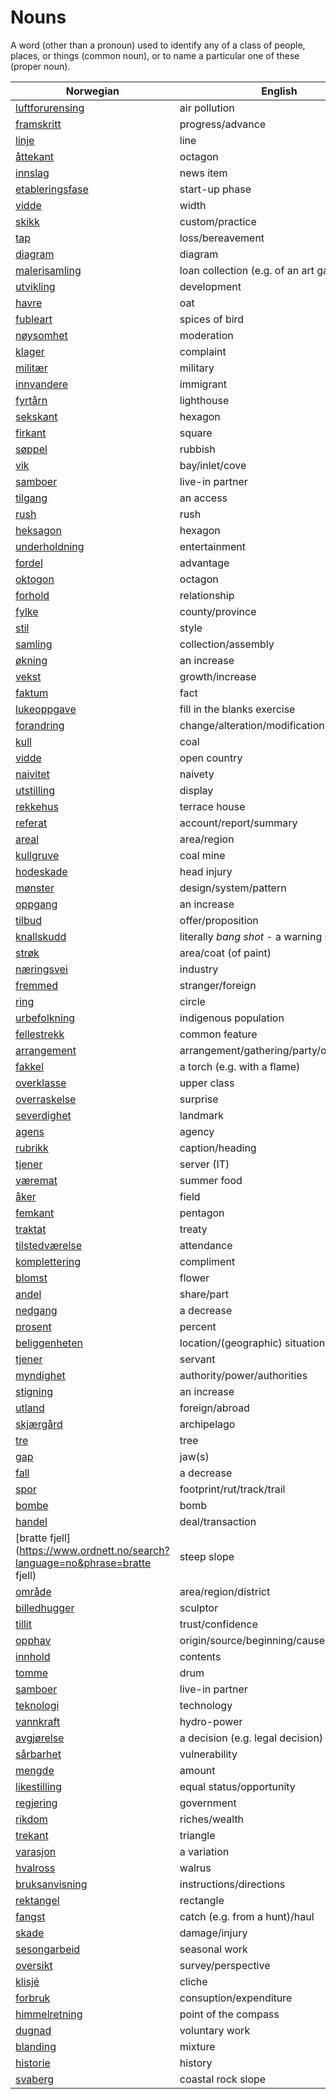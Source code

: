 # Nouns

A word (other than a pronoun) used to identify any of a class of people, places, or things (common noun), or to name a particular one of these (proper noun).

| Norwegian | English | Gender |
| --- | --- | --- |
| [luftforurensing](https://www.ordnett.no/search?language=no&phrase=luftforurensing) | air pollution | m |
| [framskritt](https://www.ordnett.no/search?language=no&phrase=framskritt) | progress/advance | i |
| [linje](https://www.ordnett.no/search?language=no&phrase=linje) | line | m |
| [åttekant](https://www.ordnett.no/search?language=no&phrase=åttekant) | octagon | m |
| [innslag](https://www.ordnett.no/search?language=no&phrase=innslag) | news item | i |
| [etableringsfase](https://www.ordnett.no/search?language=no&phrase=etableringsfase) | start-up phase | m |
| [vidde](https://www.ordnett.no/search?language=no&phrase=vidde) | width | m/f |
| [skikk](https://www.ordnett.no/search?language=no&phrase=skikk) | custom/practice | m |
| [tap](https://www.ordnett.no/search?language=no&phrase=tap) | loss/bereavement | i |
| [diagram](https://www.ordnett.no/search?language=no&phrase=diagram) | diagram | i |
| [malerisamling](https://www.ordnett.no/search?language=no&phrase=malerisamling) | loan collection (e.g. of an art gallery) | m |
| [utvikling](https://www.ordnett.no/search?language=no&phrase=utvikling) | development | m |
| [havre](https://www.ordnett.no/search?language=no&phrase=havre) | oat | m |
| [fubleart](https://www.ordnett.no/search?language=no&phrase=fubleart) | spices of bird | m/f |
| [nøysomhet](https://www.ordnett.no/search?language=no&phrase=nøysomhet) | moderation | m |
| [klager](https://www.ordnett.no/search?language=no&phrase=klager) | complaint | m |
| [militær](https://www.ordnett.no/search?language=no&phrase=militær) | military | m |
| [innvandere](https://www.ordnett.no/search?language=no&phrase=innvandere) | immigrant | m |
| [fyrtårn](https://www.ordnett.no/search?language=no&phrase=fyrtårn) | lighthouse | i |
| [sekskant](https://www.ordnett.no/search?language=no&phrase=sekskant) | hexagon | m |
| [firkant](https://www.ordnett.no/search?language=no&phrase=firkant) | square | m |
| [søppel](https://www.ordnett.no/search?language=no&phrase=søppel) | rubbish | i |
| [vik](https://www.ordnett.no/search?language=no&phrase=vik) | bay/inlet/cove | m |
| [samboer](https://www.ordnett.no/search?language=no&phrase=samboer) | live-in partner | m |
| [tilgang](https://www.ordnett.no/search?language=no&phrase=tilgang) | an access | i |
| [rush](https://www.ordnett.no/search?language=no&phrase=rush) | rush | i |
| [heksagon](https://www.ordnett.no/search?language=no&phrase=heksagon) | hexagon | m |
| [underholdning](https://www.ordnett.no/search?language=no&phrase=underholdning) | entertainment | m |
| [fordel](https://www.ordnett.no/search?language=no&phrase=fordel) | advantage | m |
| [oktogon](https://www.ordnett.no/search?language=no&phrase=oktogon) | octagon | m |
| [forhold](https://www.ordnett.no/search?language=no&phrase=forhold) | relationship | i |
| [fylke](https://www.ordnett.no/search?language=no&phrase=fylke) | county/province | i |
| [stil](https://www.ordnett.no/search?language=no&phrase=stil) | style | m |
| [samling](https://www.ordnett.no/search?language=no&phrase=samling) | collection/assembly | m |
| [økning](https://www.ordnett.no/search?language=no&phrase=økning) | an increase | m |
| [vekst](https://www.ordnett.no/search?language=no&phrase=vekst) | growth/increase | m |
| [faktum](https://www.ordnett.no/search?language=no&phrase=faktum) | fact | i |
| [lukeoppgave](https://www.ordnett.no/search?language=no&phrase=lukeoppgave) | fill in the blanks exercise | m |
| [forandring](https://www.ordnett.no/search?language=no&phrase=forandring) | change/alteration/modification | m |
| [kull](https://www.ordnett.no/search?language=no&phrase=kull) | coal | i |
| [vidde](https://www.ordnett.no/search?language=no&phrase=vidde) | open country | m |
| [naivitet](https://www.ordnett.no/search?language=no&phrase=naivitet) | naivety | m |
| [utstilling](https://www.ordnett.no/search?language=no&phrase=utstilling) | display | m |
| [rekkehus](https://www.ordnett.no/search?language=no&phrase=rekkehus) | terrace house | i |
| [referat](https://www.ordnett.no/search?language=no&phrase=referat) | account/report/summary | i |
| [areal](https://www.ordnett.no/search?language=no&phrase=areal) | area/region | i |
| [kullgruve](https://www.ordnett.no/search?language=no&phrase=kullgruve) | coal mine | m |
| [hodeskade](https://www.ordnett.no/search?language=no&phrase=hodeskade) | head injury | m |
| [mønster](https://www.ordnett.no/search?language=no&phrase=mønster) | design/system/pattern | i |
| [oppgang](https://www.ordnett.no/search?language=no&phrase=oppgang) | an increase | m |
| [tilbud](https://www.ordnett.no/search?language=no&phrase=tilbud) | offer/proposition | i |
| [knallskudd](https://www.ordnett.no/search?language=no&phrase=knallskudd) | literally _bang shot_ - a warning shot gun | i |
| [strøk](https://www.ordnett.no/search?language=no&phrase=strøk) | area/coat (of paint) | i |
| [næringsvei](https://www.ordnett.no/search?language=no&phrase=næringsvei) | industry | m |
| [fremmed](https://www.ordnett.no/search?language=no&phrase=fremmed) | stranger/foreign | m |
| [ring](https://www.ordnett.no/search?language=no&phrase=ring) | circle | m |
| [urbefolkning](https://www.ordnett.no/search?language=no&phrase=urbefolkning) | indigenous population | m |
| [fellestrekk](https://www.ordnett.no/search?language=no&phrase=fellestrekk) | common feature | i |
| [arrangement](https://www.ordnett.no/search?language=no&phrase=arrangement) | arrangement/gathering/party/organisation | i |
| [fakkel](https://www.ordnett.no/search?language=no&phrase=fakkel) | a torch (e.g. with a flame) | m |
| [overklasse](https://www.ordnett.no/search?language=no&phrase=overklasse) | upper class | m |
| [overraskelse](https://www.ordnett.no/search?language=no&phrase=overraskelse) | surprise | m |
| [severdighet](https://www.ordnett.no/search?language=no&phrase=severdighet) | landmark | m |
| [agens](https://www.ordnett.no/search?language=no&phrase=agens) | agency | m |
| [rubrikk](https://www.ordnett.no/search?language=no&phrase=rubrikk) | caption/heading | m |
| [tjener](https://www.ordnett.no/search?language=no&phrase=tjener) | server (IT) | m |
| [væremat](https://www.ordnett.no/search?language=no&phrase=væremat) | summer food | m |
| [åker](https://www.ordnett.no/search?language=no&phrase=åker) | field | m |
| [femkant](https://www.ordnett.no/search?language=no&phrase=femkant) | pentagon | m |
| [traktat](https://www.ordnett.no/search?language=no&phrase=traktat) | treaty | m |
| [tilstedværelse](https://www.ordnett.no/search?language=no&phrase=tilstedværelse) | attendance | i |
| [komplettering](https://www.ordnett.no/search?language=no&phrase=komplettering) | compliment | m |
| [blomst](https://www.ordnett.no/search?language=no&phrase=blomst) | flower | m |
| [andel](https://www.ordnett.no/search?language=no&phrase=andel) | share/part | m |
| [nedgang](https://www.ordnett.no/search?language=no&phrase=nedgang) | a decrease | m |
| [prosent](https://www.ordnett.no/search?language=no&phrase=prosent) | percent | m |
| [beliggenheten](https://www.ordnett.no/search?language=no&phrase=beliggenheten) | location/(geographic) situation | m/f |
| [tjener](https://www.ordnett.no/search?language=no&phrase=tjener) | servant | m |
| [myndighet](https://www.ordnett.no/search?language=no&phrase=myndighet) | authority/power/authorities | m |
| [stigning](https://www.ordnett.no/search?language=no&phrase=stigning) | an increase | m |
| [utland](https://www.ordnett.no/search?language=no&phrase=utland) | foreign/abroad | m |
| [skjærgård](https://www.ordnett.no/search?language=no&phrase=skjærgård) | archipelago | m |
| [tre](https://www.ordnett.no/search?language=no&phrase=tre) | tree | i |
| [gap](https://www.ordnett.no/search?language=no&phrase=gap) | jaw(s) | m |
| [fall](https://www.ordnett.no/search?language=no&phrase=fall) | a decrease | i |
| [spor](https://www.ordnett.no/search?language=no&phrase=spor) | footprint/rut/track/trail | i |
| [bombe](https://www.ordnett.no/search?language=no&phrase=bombe) | bomb | m |
| [handel](https://www.ordnett.no/search?language=no&phrase=handel) | deal/transaction | m |
| [bratte fjell](https://www.ordnett.no/search?language=no&phrase=bratte fjell) | steep slope | m |
| [område](https://www.ordnett.no/search?language=no&phrase=område) | area/region/district | i |
| [billedhugger](https://www.ordnett.no/search?language=no&phrase=billedhugger) | sculptor | m |
| [tillit](https://www.ordnett.no/search?language=no&phrase=tillit) | trust/confidence | m |
| [opphav](https://www.ordnett.no/search?language=no&phrase=opphav) | origin/source/beginning/cause | i |
| [innhold](https://www.ordnett.no/search?language=no&phrase=innhold) | contents | i |
| [tomme](https://www.ordnett.no/search?language=no&phrase=tomme) | drum | m |
| [samboer](https://www.ordnett.no/search?language=no&phrase=samboer) | live-in partner | m |
| [teknologi](https://www.ordnett.no/search?language=no&phrase=teknologi) | technology | m |
| [vannkraft](https://www.ordnett.no/search?language=no&phrase=vannkraft) | hydro-power | m |
| [avgjørelse](https://www.ordnett.no/search?language=no&phrase=avgjørelse) | a decision (e.g. legal decision) | m |
| [sårbarhet](https://www.ordnett.no/search?language=no&phrase=sårbarhet) | vulnerability | m |
| [mengde](https://www.ordnett.no/search?language=no&phrase=mengde) | amount | m |
| [likestilling](https://www.ordnett.no/search?language=no&phrase=likestilling) | equal status/opportunity | m |
| [regjering](https://www.ordnett.no/search?language=no&phrase=regjering) | government | m |
| [rikdom](https://www.ordnett.no/search?language=no&phrase=rikdom) | riches/wealth | m |
| [trekant](https://www.ordnett.no/search?language=no&phrase=trekant) | triangle | m |
| [varasjon](https://www.ordnett.no/search?language=no&phrase=varasjon) | a variation | m |
| [hvalross](https://www.ordnett.no/search?language=no&phrase=hvalross) | walrus | m |
| [bruksanvisning](https://www.ordnett.no/search?language=no&phrase=bruksanvisning) | instructions/directions | m |
| [rektangel](https://www.ordnett.no/search?language=no&phrase=rektangel) | rectangle | i |
| [fangst](https://www.ordnett.no/search?language=no&phrase=fangst) | catch (e.g. from a hunt)/haul | m |
| [skade](https://www.ordnett.no/search?language=no&phrase=skade) | damage/injury | m |
| [sesongarbeid](https://www.ordnett.no/search?language=no&phrase=sesongarbeid) | seasonal work | i |
| [oversikt](https://www.ordnett.no/search?language=no&phrase=oversikt) | survey/perspective | m |
| [klisjé](https://www.ordnett.no/search?language=no&phrase=klisjé) | cliche | m |
| [forbruk](https://www.ordnett.no/search?language=no&phrase=forbruk) | consuption/expenditure | i |
| [himmelretning](https://www.ordnett.no/search?language=no&phrase=himmelretning) | point of the compass | m |
| [dugnad](https://www.ordnett.no/search?language=no&phrase=dugnad) | voluntary work | m |
| [blanding](https://www.ordnett.no/search?language=no&phrase=blanding) | mixture | m |
| [historie](https://www.ordnett.no/search?language=no&phrase=historie) | history | m/f |
| [svaberg](https://www.ordnett.no/search?language=no&phrase=svaberg) | coastal rock slope | i |

